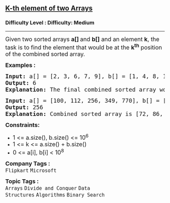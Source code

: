<h2><a href="https://www.geeksforgeeks.org/problems/k-th-element-of-two-sorted-array1317/1?page=2&category=Binary%20Search&sortBy=difficulty">K-th element of two Arrays</a></h2><h3>Difficulty Level : Difficulty: Medium</h3><hr><div class="problems_problem_content__Xm_eO"><p><span style="font-size: 18px;">Given two sorted arrays <strong>a[] </strong>and <strong>b[]</strong> and an element <strong>k</strong>, the task is to find the element that would be at the <strong>k<sup>th</sup></strong> position of the combined sorted array.</span></p>
<p><span style="font-size: 18px;"><strong>Examples :</strong></span></p>
<pre><span style="font-size: 18px;"><strong>Input: </strong>a[] = [2, 3, 6, 7, 9], b[] = [1, 4, 8, 10], k = 5
<strong>Output: </strong>6
<strong>Explanation: </strong>The final combined sorted array would be [1, 2, 3, 4, 6, 7, 8, 9, 10]. The 5th element of this array is 6.
</span></pre>
<pre><span style="font-size: 18px;"><strong>Input:</strong> a[] = [100, 112, 256, 349, 770], b[] = [72, 86, 113, 119, 265, 445, 892], k = 7
<strong>Output: </strong>256
<strong>Explanation: </strong>Combined sorted array is [72, 86, 100, 112, 113, 119, 256, 265, 349, 445, 770, 892]. The 7th element of this array is 256.</span></pre>
<p><span style="font-size: 18px;"><strong>Constraints:</strong></span></p>
<ul>
<li><span style="font-size: 18px;">1 &lt;= a.size(), b.size() &lt;= 10<sup>6</sup></span></li>
<li><span style="font-size: 18px;">1 &lt;= k &lt;= a.size() + b.size()</span></li>
<li><span style="font-size: 18px;">0 &lt;= a[i], b[i] &lt; 10<sup>8</sup><br></span></li>
</ul></div><p><span style=font-size:18px><strong>Company Tags : </strong><br><code>Flipkart</code>&nbsp;<code>Microsoft</code>&nbsp;<br><p><span style=font-size:18px><strong>Topic Tags : </strong><br><code>Arrays</code>&nbsp;<code>Divide and Conquer</code>&nbsp;<code>Data Structures</code>&nbsp;<code>Algorithms</code>&nbsp;<code>Binary Search</code>&nbsp;